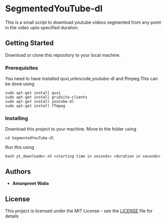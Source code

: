# SegmentedYouTube-dl
This is a small script to download youtube videos segmented from any point in the video upto specified duration. 
## Getting Started
Download or clone this repository to your local machine.

### Prerequisites

You need to have installed quvi,urlencode,youtube-dl and ffmpeg.This can be done using
```
sudo apt-get install quvi
sudo apt-get install gridsite-clients
sudo apt-get install youtube-dl
sudo apt-get install ffmpeg

```

### Installing
Download this project to your machine.
Move to the folder using
```
cd SegmentedYouTube-dl
``````
Run this using 
```
bash yt_downloader.sh <starting time in seconds> <duration in seconds>
```

## Authors

* **Amanpreet Walia** 

## License

This project is licensed under the MIT License - see the [LICENSE](LICENSE.md) file for details
